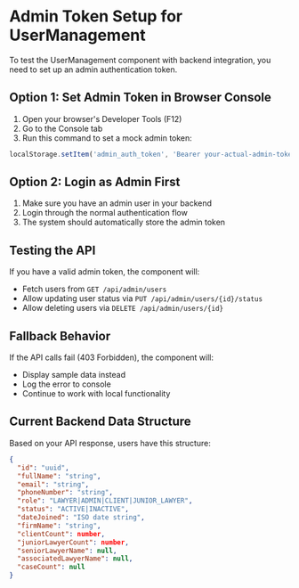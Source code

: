 # Admin Token Setup for UserManagement

To test the UserManagement component with backend integration, you need to set up an admin authentication token.

## Option 1: Set Admin Token in Browser Console

1. Open your browser's Developer Tools (F12)
2. Go to the Console tab
3. Run this command to set a mock admin token:

```javascript
localStorage.setItem('admin_auth_token', 'Bearer your-actual-admin-token-here');
```

## Option 2: Login as Admin First

1. Make sure you have an admin user in your backend
2. Login through the normal authentication flow
3. The system should automatically store the admin token

## Testing the API

If you have a valid admin token, the component will:
- Fetch users from `GET /api/admin/users`
- Allow updating user status via `PUT /api/admin/users/{id}/status`
- Allow deleting users via `DELETE /api/admin/users/{id}`

## Fallback Behavior

If the API calls fail (403 Forbidden), the component will:
- Display sample data instead
- Log the error to console
- Continue to work with local functionality

## Current Backend Data Structure

Based on your API response, users have this structure:
```json
{
  "id": "uuid",
  "fullName": "string",
  "email": "string", 
  "phoneNumber": "string",
  "role": "LAWYER|ADMIN|CLIENT|JUNIOR_LAWYER",
  "status": "ACTIVE|INACTIVE",
  "dateJoined": "ISO date string",
  "firmName": "string",
  "clientCount": number,
  "juniorLawyerCount": number,
  "seniorLawyerName": null,
  "associatedLawyerName": null,
  "caseCount": null
}
```
